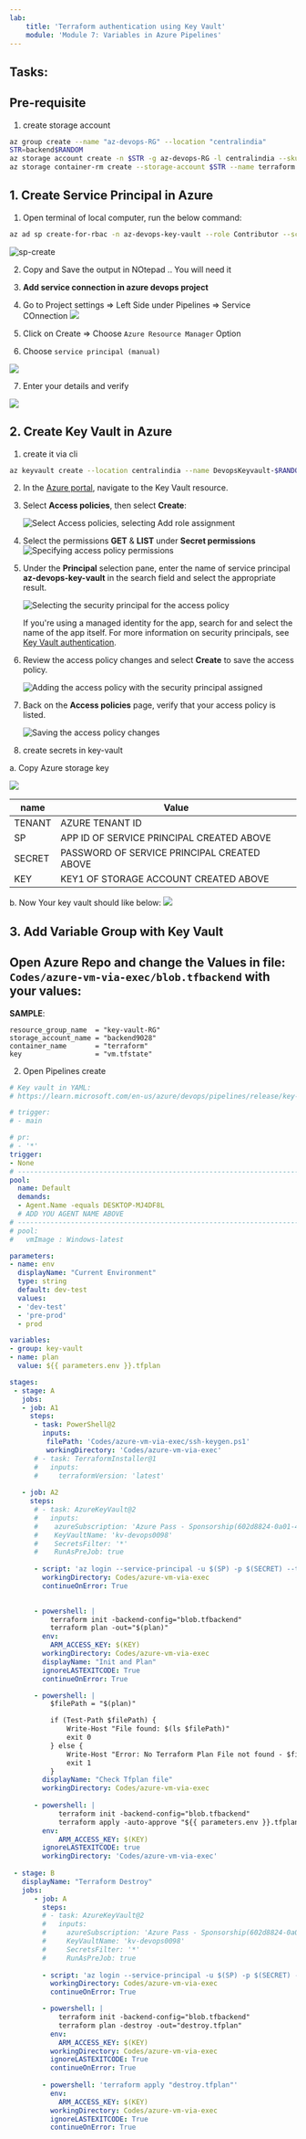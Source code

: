 ```yaml
---
lab:
    title: 'Terraform authentication using Key Vault'
    module: 'Module 7: Variables in Azure Pipelines'
---
```


## Tasks:

## Pre-requisite
1. create storage account
```sh
az group create --name "az-devops-RG" --location "centralindia"
STR=backend$RANDOM
az storage account create -n $STR -g az-devops-RG -l centralindia --sku Standard_LRS
az storage container-rm create --storage-account $STR --name terraform
```

## 1. Create Service Principal in Azure
1. Open terminal of local computer, run the below command:
```sh
az ad sp create-for-rbac -n az-devops-key-vault --role Contributor --scopes /subscriptions/YOUR-SUBSCRIPTION-ID-HERE
``` 
![sp-create](../images/sp-create-az-cli.png)

2. Copy and Save the output in NOtepad .. You will need it

3. **Add service connection in azure devops project**

4. Go to Project settings => Left Side under Pipelines => Service COnnection
![](../images/create-service-connection-window.png)

5. Click on Create => Choose `Azure Resource Manager` Option

6. Choose `service principal (manual)`

![](../images/sp-connection-creation.png)

7. Enter your details and verify 

![](../images/verify-sp.png)

## 2. Create Key Vault in Azure
1. create it via cli
```sh
az keyvault create --location centralindia --name DevopsKeyvault-$RANDOM -g az-devops-RG
```
2. In the [Azure portal](https://portal.azure.com), navigate to the Key Vault resource. 

3.	Select **Access policies**, then select **Create**:

	![Select Access policies, selecting Add role assignment](https://learn.microsoft.com/en-us/azure/key-vault/media/authentication/assign-access-01.png)

4.	Select the permissions **GET** & **LIST** under  **Secret permissions**
	![Specifying access policy permissions](../images/get-list-kv.png)

5. Under the **Principal** selection pane, enter the name of service principal **az-devops-key-vault** in the search field and select the appropriate result.

	![Selecting the security principal for the access policy](../images/choose-sp-kv.png)

    If you're using a managed identity for the app, search for and select the name of the app itself. For more information on security principals, see [Key Vault authentication](authentication.md).
 
6.	Review the access policy changes and select **Create** to save the access policy.

	![Adding the access policy with the security principal assigned](../images/review-kv.png)

7. Back on the **Access policies** page, verify that your access policy is listed. 

	![Saving the access policy changes](../images/final-verification-kv.png)

8. create secrets in key-vault

a. Copy Azure storage key 

![](../images/stoarge-access-keys.png)

| name | Value |
| ------- | --------- |
|TENANT | AZURE TENANT ID|
|SP| APP ID OF SERVICE PRINCIPAL CREATED ABOVE |
|SECRET | PASSWORD OF SERVICE PRINCIPAL CREATED ABOVE |
| KEY | KEY1 OF STORAGE ACCOUNT CREATED ABOVE | 

b. Now Your key vault should like below:
![](../images/kv-with-all-secrest.png)

## 3. Add Variable Group with Key Vault 

## Open Azure Repo and change the Values in file: `Codes/azure-vm-via-exec/blob.tfbackend` with your values: 

**SAMPLE**:

```
resource_group_name  = "key-vault-RG"
storage_account_name = "backend9028"
container_name       = "terraform"
key                  = "vm.tfstate"
```

2. Open Pipelines create 

```yml
# Key vault in YAML:
# https://learn.microsoft.com/en-us/azure/devops/pipelines/release/key-vault-in-own-project?view=azure-devops&tabs=portal

# trigger:
# - main

# pr:
# - '*'
trigger: 
- None
# ----------------------------------------------------------------------------
pool:
  name: Default
  demands:
  - Agent.Name -equals DESKTOP-MJ4DF8L
  # ADD YOU AGENT NAME ABOVE
# -----------------------------------------------------------------------------------
# pool:
#   vmImage : Windows-latest

parameters:
- name: env
  displayName: "Current Environment" 
  type: string
  default: dev-test
  values:
  - 'dev-test'
  - 'pre-prod'
  - prod

variables:
- group: key-vault
- name: plan
  value: ${{ parameters.env }}.tfplan

stages:
 - stage: A
   jobs:
   - job: A1
     steps:
      - task: PowerShell@2
        inputs:
         filePath: 'Codes/azure-vm-via-exec/ssh-keygen.ps1'
         workingDirectory: 'Codes/azure-vm-via-exec'
      # - task: TerraformInstaller@1
      #   inputs:
      #     terraformVersion: 'latest'
         
   - job: A2
     steps:
      # - task: AzureKeyVault@2
      #   inputs:
      #    azureSubscription: 'Azure Pass - Sponsorship(602d8824-0a01-43e7-b0ac-421c816e6f3b)'
      #    KeyVaultName: 'kv-devops0098'
      #    SecretsFilter: '*'
      #    RunAsPreJob: true
          
      - script: 'az login --service-principal -u $(SP) -p $(SECRET) --tenant $(TENANT)'
        workingDirectory: Codes/azure-vm-via-exec
        continueOnError: True
      

      - powershell: |
          terraform init -backend-config="blob.tfbackend" 
          terraform plan -out="$(plan)"
        env:
          ARM_ACCESS_KEY: $(KEY)
        workingDirectory: Codes/azure-vm-via-exec
        displayName: "Init and Plan"
        ignoreLASTEXITCODE: True
        continueOnError: True

      - powershell: |
          $filePath = "$(plan)"

          if (Test-Path $filePath) {
              Write-Host "File found: $(ls $filePath)"
              exit 0
          } else {
              Write-Host "Error: No Terraform Plan File not found - $filePath"
              exit 1
          }
        displayName: "Check Tfplan file"
        workingDirectory: Codes/azure-vm-via-exec
        
      - powershell: |
            terraform init -backend-config="blob.tfbackend"
            terraform apply -auto-approve "${{ parameters.env }}.tfplan"
        env:
            ARM_ACCESS_KEY: $(KEY)
        ignoreLASTEXITCODE: true
        workingDirectory: 'Codes/azure-vm-via-exec'
    
 - stage: B
   displayName: "Terraform Destroy"
   jobs:
      - job: A
        steps:
        # - task: AzureKeyVault@2
        #   inputs:
        #     azureSubscription: 'Azure Pass - Sponsorship(602d8824-0a01-43e7-b0ac-421c816e6f3b)'
        #     KeyVaultName: 'kv-devops0098'
        #     SecretsFilter: '*'
        #     RunAsPreJob: true
          
        - script: 'az login --service-principal -u $(SP) -p $(SECRET) --tenant $(TENANT)'
          workingDirectory: Codes/azure-vm-via-exec
          continueOnError: True

        - powershell: |
            terraform init -backend-config="blob.tfbackend" 
            terraform plan -destroy -out="destroy.tfplan"
          env:
            ARM_ACCESS_KEY: $(KEY)
          workingDirectory: Codes/azure-vm-via-exec
          ignoreLASTEXITCODE: True
          continueOnError: True
        
        - powershell: 'terraform apply "destroy.tfplan"'
          env:
            ARM_ACCESS_KEY: $(KEY)
          workingDirectory: Codes/azure-vm-via-exec
          ignoreLASTEXITCODE: True
          continueOnError: True




```



